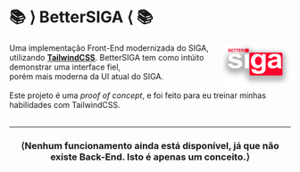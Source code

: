 <h1 text-align="center">📚 ⟩ BetterSIGA ⟨ 📚</h1>
<img align="right" width="25%" height="25%" src="readlogo.png">

Uma implementação Front-End modernizada do SIGA,<br>utilizando <u><b>TailwindCSS</b></u>.
BetterSIGA tem como intúito<br>demonstrar uma interface fiel,<br> porém mais moderna da UI atual do SIGA. 
<br><br>
Este projeto é uma <i>proof of concept</i>, e foi feito para eu treinar minhas<br>habilidades com TailwindCSS. 
<br><br>
<hr>
<h3 align="center"><b>⟨Nenhum funcionamento ainda está disponível, já que não existe Back-End. Isto é apenas um conceito.⟩</b><h3>
<br>
<br>
